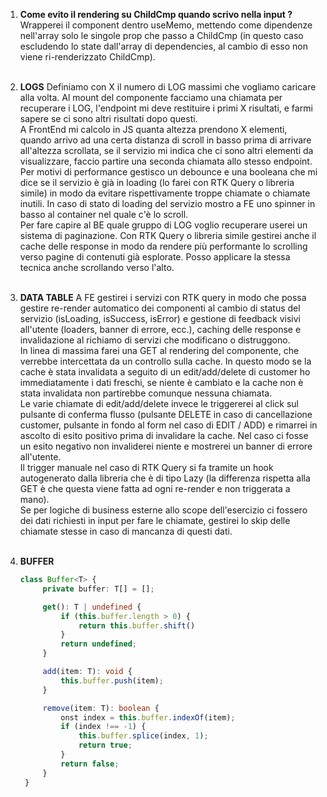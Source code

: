 1. **Come evito il rendering su ChildCmp quando scrivo nella input ?**
   Wrapperei il component <ChildCmp /> dentro useMemo, mettendo come dipendenze nell'array solo le singole prop che passo a ChildCmp (in questo caso escludendo lo state dall'array di dependencies, al cambio di esso non viene ri-renderizzato ChildCmp).<br><br>

2. **LOGS**
   Definiamo con X il numero di LOG massimi che vogliamo caricare alla volta.
   Al mount del componente facciamo una chiamata per recuperare i LOG, l'endpoint mi deve restituire i primi X risultati, e farmi sapere se ci sono altri risultati dopo questi.<br>
   A FrontEnd mi calcolo in JS quanta altezza prendono X elementi, quando arrivo ad una certa distanza di scroll in basso prima di arrivare all'altezza scrollata, se il servizio mi indica che ci sono altri elementi da visualizzare, faccio partire una seconda chiamata allo stesso endpoint.<br>
   Per motivi di performance gestisco un debounce e una booleana che mi dice se il servizio è già in loading (lo farei con RTK Query o libreria simile) in modo da evitare rispettivamente troppe chiamate o chiamate inutili. In caso di stato di loading del servizio mostro a FE uno spinner in basso al container nel quale c'è lo scroll.<br>
   Per fare capire al BE quale gruppo di LOG voglio recuperare userei un sistema di paginazione. Con RTK Query o libreria simile gestirei anche il cache delle response in modo da rendere più performante lo scrolling verso pagine di contenuti già esplorate.
   Posso applicare la stessa tecnica anche scrollando verso l'alto.<br><br>

3. **DATA TABLE**
   A FE gestirei i servizi con RTK query in modo che possa gestire re-render automatico dei componenti al cambio di status del servizio (isLoading, isSuccess, isError) e gestione di feedback visivi all'utente (loaders, banner di errore, ecc.), caching delle response e invalidazione al richiamo di servizi che modificano o distruggono.<br>
   In linea di massima farei una GET al rendering del componente, che verrebbe intercettata da un controllo sulla cache.
   In questo modo se la cache è stata invalidata a seguito di un edit/add/delete di customer ho immediatamente i dati freschi, se niente è cambiato e la cache non è stata invalidata non partirebbe comunque nessuna chiamata.<br>
   Le varie chiamate di edit/add/delete invece le triggererei al click sul pulsante di conferma flusso (pulsante DELETE in caso di cancellazione customer, pulsante in fondo al form nel caso di EDIT / ADD) e rimarrei in ascolto di esito positivo prima di invalidare la cache. Nel caso ci fosse un esito negativo non invaliderei niente e mostrerei un banner di errore all'utente.<br>
   Il trigger manuale nel caso di RTK Query si fa tramite un hook autogenerato dalla libreria che è di tipo Lazy (la differenza rispetta alla GET è che questa viene fatta ad ogni re-render e non triggerata a mano).<br>
   Se per logiche di business esterne allo scope dell'esercizio ci fossero dei dati richiesti in input per fare le chiamate, gestirei lo skip delle chiamate stesse in caso di mancanza di questi dati.<br><br>

4. **BUFFER**
   <br>

   ```typescript
   class Buffer<T> {
        private buffer: T[] = [];

        get(): T | undefined {
            if (this.buffer.length > 0) {
                return this.buffer.shift()
            }
            return undefined;
        }

        add(item: T): void {
            this.buffer.push(item);
        }

        remove(item: T): boolean {
            onst index = this.buffer.indexOf(item);
            if (index !== -1) {
                this.buffer.splice(index, 1);
                return true;
            }
            return false;
        }
    }
   ```
